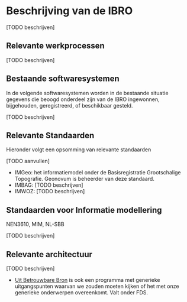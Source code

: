 # Beschrijving van de IBRO

[TODO beschrijven]

## Relevante werkprocessen
[TODO beschrijven]

## Bestaande softwaresystemen

In de volgende softwaresystemen worden in de bestaande situatie gegevens die beoogd onderdeel zijn van de IBRO ingewonnen, bijgehouden, geregistreerd, of beschikbaar gesteld.

[TODO beschrijven]

## Relevante Standaarden

Hieronder volgt een opsomming van relevante standaarden

[TODO aanvullen]

- IMGeo:  het informatiemodel onder de Basisregistratie Grootschalige Topografie.
Geonovum is beheerder van deze standaard.
- IMBAG: [TODO beschrijven]
- IMWOZ: [TODO beschrijven]

##  Standaarden voor Informatie modellering
NEN3610, MIM, NL-SBB 

[TODO beschrijven]

## Relevante architectuur

[TODO beschrijven]

- [Uit Betrouwbare Bron](https://website-digilab-overheid-nl-research-uit-betrouw-e1f39021ce924c.gitlab.io/) is ook een programma met generieke uitgangspunten waarvan we zouden moeten kijken of het met onze generieke onderwerpen overeenkomt. Valt onder FDS. 
